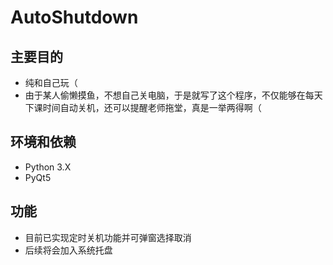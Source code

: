 # AutoShutdown

## 主要目的
- 纯和自己玩（
- 由于某人偷懒摸鱼，不想自己关电脑，于是就写了这个程序，不仅能够在每天下课时间自动关机，还可以提醒老师拖堂，真是一举两得啊（

## 环境和依赖
- Python 3.X
- PyQt5

## 功能
- 目前已实现定时关机功能并可弹窗选择取消
- 后续将会加入系统托盘
